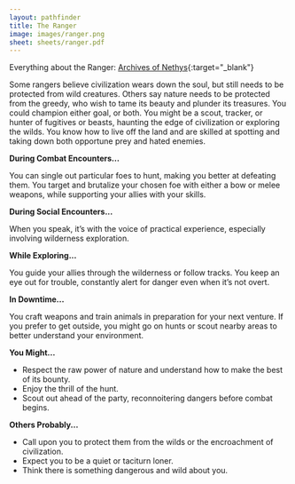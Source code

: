 ```yaml
---
layout: pathfinder
title: The Ranger
image: images/ranger.png
sheet: sheets/ranger.pdf
---
```


Everything about the Ranger: [Archives of Nethys](https://2e.aonprd.com/Classes.aspx?ID=36){:target="_blank"}

Some rangers believe civilization wears down the soul, but still needs to be protected from wild creatures. Others say nature needs to be protected from the greedy, who wish to tame its beauty and plunder its treasures. You could champion either goal, or both. You might be a scout, tracker, or hunter of fugitives or beasts, haunting the edge of civilization or exploring the wilds. You know how to live off the land and are skilled at spotting and taking down both opportune prey and hated enemies.

**During Combat Encounters...**

You can single out particular foes to hunt, making you better at defeating them. You target and brutalize your chosen foe with either a bow or melee weapons, while supporting your allies with your skills.

**During Social Encounters...**

When you speak, it’s with the voice of practical experience, especially involving wilderness exploration.

**While Exploring...**

You guide your allies through the wilderness or follow tracks. You keep an eye out for trouble, constantly alert for danger even when it’s not overt.

**In Downtime...**

You craft weapons and train animals in preparation for your next venture. If you prefer to get outside, you might go on hunts or scout nearby areas to better understand your environment.

**You Might...**

* Respect the raw power of nature and understand how to make the best of its bounty.
* Enjoy the thrill of the hunt.
* Scout out ahead of the party, reconnoitering dangers before combat begins.

**Others Probably...**

* Call upon you to protect them from the wilds or the encroachment of civilization.
* Expect you to be a quiet or taciturn loner.
* Think there is something dangerous and wild about you.
